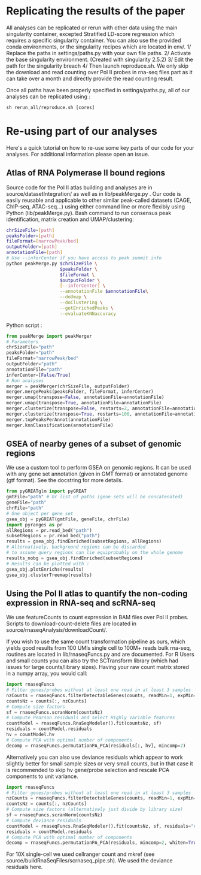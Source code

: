 # Replicating the results of the paper
All analyses can be replicated or rerun with other data using the main singularity container, excepted Stratified LD-score regression which requires a specific singularity container.
You can also use the provided conda environments, or the singularity recipes which are located in env/. 
1/ Replace the paths in settings/paths.py with your own file paths. 
2/ Activate the base singularity environment. (Created with singularity 2.5.2)
3/ Edit the path for the singularity breach
4/ Then launch reproduce.sh.
We only skip the download and read counting over Pol II probes in rna-seq files part as it can take over a month and directly provide the read counting result.

Once all paths have been properly specified in settings/paths.py, all of our analyses can be replicated using :
```
sh rerun_all/reproduce.sh [cores]
```
# Re-using part of our analyses
Here's a quick tutorial on how to re-use some key parts of our code for your analyses. For additional information please open an issue.
## Atlas of RNA Polymerase II bound regions
Source code for the Pol II atlas building and analyses are in source/datasetIntegration/ as well as in lib/peakMerge.py .
Our code is easily reusable and applicable to other similar peak-called datasets (CAGE, ChIP-seq, ATAC-seq...) using either command line or more flexibly using Python (lib/peakMerge.py).
Bash command to run consensus peak identification, matrix creation and UMAP/clustering:
```bash
chrSizeFile=[path]
peaksFolder=[path]
fileFormat=[narrowPeak/bed]
outputFolder=[path]
annotationFile=[path]
# Use --inferCenter if you have access to peak summit info
python peakMerge.py $chrSizeFile \
                    $peaksFolder \
                    $fileFormat \
                    $outputFolder \
                    [--inferCenter] \
                    --annotationFile $annotationFile\
                    --doUmap \
                    --doClustering \
                    --getEnrichedPeaks \
                    --evaluateKNNaccuracy
```
Python script :
```python
from peakMerge import peakMerger
# Parameters
chrSizeFile="path"
peaksFolder="path"
fileFormat="narrowPeak/bed"
outputFolder="path"
annotationFile="path"
inferCenter=[False/True]
# Run analyses
merger = peakMerger(chrSizeFile, outputFolder)
merger.mergePeaks(peaksFolder, fileFormat, inferCenter)
merger.umap(transpose=False, annotationFile=annotationFile)
merger.umap(transpose=True, annotationFile=annotationFile)
merger.clusterize(transpose=False, restarts=2, annotationFile=annotationFile)
merger.clusterize(transpose=True, restarts=100, annotationFile=annotationFile)
merger.topPeaksPerAnnot(annotationFile)
merger.knnClassification(annotationFile)
```
## GSEA of nearby genes of a subset of genomic regions
We use a custom tool to perform GSEA on genomic regions. It can be used with any gene set annotation (given in GMT format) or annotated genome (gtf format). See the docstring for more details.
```python
from pyGREATglm import pyGREAT
gmtFile="path" # Or list of paths (gene sets will be concatenated)
geneFile="path"
chrFile="path"
# One object per gene set
gsea_obj = pyGREAT(gmtFile, geneFile, chrFile)
import pyranges as pr
allRegions = pr.read_bed("path")
subsetRegions = pr.read_bed("path")
results = gsea_obj.findEnriched(subsetRegions, allRegions)
# Alternatively, background regions can be discarded 
# to assume query regions can lie equiprobably on the whole genome
results_nobg = gsea_obj.findEnriched(subsetRegions)
# Results can be plotted with :
gsea_obj.plotEnrichs(results)
gsea_obj.clusterTreemap(results)
```
## Using the Pol II atlas to quantify the non-coding expression in RNA-seq and scRNA-seq
We use featureCounts to count expression in BAM files over Pol II probes. Scripts to download-count-delete files are located in source/rnaseqAnalysis/downloadCount/. 

If you wish to use the same count transformation pipeline as ours, which yields good results from 100 UMIs single cell to 100M+ reads bulk rna-seq, routines are located in lib/rnaseqFuncs.py and are documented. For R Users and small counts you can also try the SCTransform library (which had issues for large counts/library sizes).
Having your raw count matrix stored in a numpy array, you would call:
```python
import rnaseqFuncs
# Filter genes/probes without at least one read in at least 3 samples
nzCounts = rnaseqFuncs.filterDetectableGenes(counts, readMin=1, expMin=3)
countsNz = counts[:, nzCounts]
# Compute size factors
sf = rnaseqFuncs.scranNorm(countsNz)
# Compute Pearson residuals and select Highly Variable features
countModel = rnaseqFuncs.RnaSeqModeler().fit(countsNz, sf)
residuals = countModel.residuals
hv = countModel.hv
# Compute PCA with optimal number of components
decomp = rnaseqFuncs.permutationPA_PCA(residuals[:, hv], mincomp=2)
```
Alternatively you can also use deviance residuals which appear to work slightly better for small sample sizes or very small counts, but in that case it is recommended to skip hv gene/probe selection and rescale PCA components to unit variance.
```python
import rnaseqFuncs
# Filter genes/probes without at least one read in at least 3 samples
nzCounts = rnaseqFuncs.filterDetectableGenes(counts, readMin=1, expMin=3)
countsNz = counts[:, nzCounts]
# Compute size factors (alternatively just divide by library size)
sf = rnaseqFuncs.scranNorm(countsNz)
# Compute deviance residuals
countModel = rnaseqFuncs.RnaSeqModeler().fit(countsNz, sf, residuals="deviance")
residuals = countModel.residuals
# Compute PCA with optimal number of components
decomp = rnaseqFuncs.permutationPA_PCA(residuals, mincomp=2, whiten=True)
```
For 10X single-cell we used cellranger count and mkref (see source/buildRnaSeqFiles/scrnaseq_pipe.sh). We used the deviance residuals here.